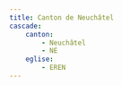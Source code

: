 ```yaml
---
title: Canton de Neuchâtel
cascade:
    canton: 
        - Neuchâtel
        - NE
    eglise:
        - EREN
---
```


